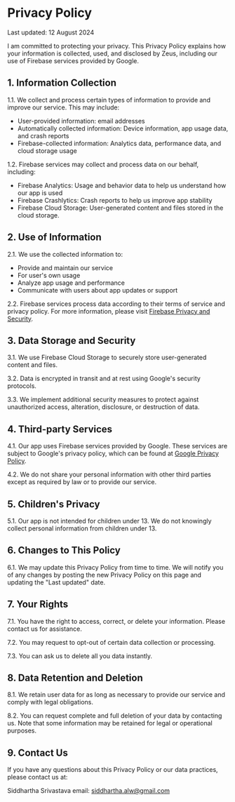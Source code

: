 # Privacy Policy

Last updated: 12 August 2024

I am committed to protecting your privacy. This Privacy Policy explains how your information is collected, used, and disclosed by Zeus, including our use of Firebase services provided by Google.

## 1. Information Collection

1.1. We collect and process certain types of information to provide and improve our service. This may include:

   - User-provided information: email addresses
   - Automatically collected information: Device information, app usage data, and crash reports
   - Firebase-collected information: Analytics data, performance data, and cloud storage usage

1.2. Firebase services may collect and process data on our behalf, including:

   - Firebase Analytics: Usage and behavior data to help us understand how our app is used
   - Firebase Crashlytics: Crash reports to help us improve app stability
   - Firebase Cloud Storage: User-generated content and files stored in the cloud storage.

## 2. Use of Information

2.1. We use the collected information to:

   - Provide and maintain our service
   - For user's own usage
   - Analyze app usage and performance
   - Communicate with users about app updates or support

2.2. Firebase services process data according to their terms of service and privacy policy. For more information, please visit [Firebase Privacy and Security](https://firebase.google.com/support/privacy).

## 3. Data Storage and Security

3.1. We use Firebase Cloud Storage to securely store user-generated content and files. 

3.2. Data is encrypted in transit and at rest using Google's security protocols.

3.3. We implement additional security measures to protect against unauthorized access, alteration, disclosure, or destruction of data.

## 4. Third-party Services

4.1. Our app uses Firebase services provided by Google. These services are subject to Google's privacy policy, which can be found at [Google Privacy Policy](https://policies.google.com/privacy).

4.2. We do not share your personal information with other third parties except as required by law or to provide our service.

## 5. Children's Privacy

5.1. Our app is not intended for children under 13. We do not knowingly collect personal information from children under 13.

## 6. Changes to This Policy

6.1. We may update this Privacy Policy from time to time. We will notify you of any changes by posting the new Privacy Policy on this page and updating the "Last updated" date.

## 7. Your Rights

7.1. You have the right to access, correct, or delete your information. Please contact us for assistance.

7.2. You may request to opt-out of certain data collection or processing.

7.3. You can ask us to delete all you data instantly. 

## 8. Data Retention and Deletion

8.1. We retain user data for as long as necessary to provide our service and comply with legal obligations.

8.2. You can request complete and full deletion of your data by contacting us. Note that some information may be retained for legal or operational purposes.

## 9. Contact Us

If you have any questions about this Privacy Policy or our data practices, please contact us at:

Siddhartha Srivastava
email: siddhartha.alw@gmail.com